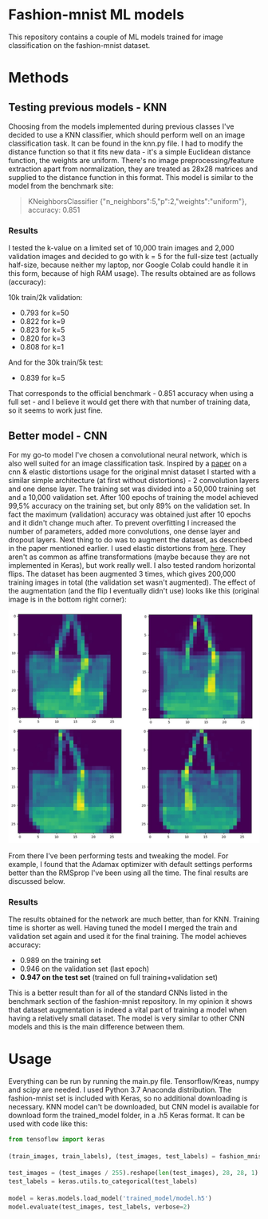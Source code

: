 # Fashion-mnist ML models

This repository contains a couple of ML models trained for image classification on the fashion-mnist dataset.

# Methods 

## Testing previous models - KNN

Choosing from the models implemented during previous classes I've decided to use
a KNN classifier, which should perform well on an image classification task.
It can be found in the knn.py file. I had to modify the distance function so that it fits
new data - it's a simple Euclidean distance function, the weights are uniform. There's no image 
preprocessing/feature extraction apart from normalization, 
they are treated as 28x28 matrices and supplied to the distance function in this format.
This model is similar to the model from the benchmark site:

> KNeighborsClassifier {"n_neighbors":5,"p":2,"weights":"uniform"}, accuracy: 0.851  

### Results

I tested the k-value on a limited set of 10,000 train images and 2,000 validation images
and decided to go with k = 5 for the full-size test (actually half-size, because neither my laptop, nor Google Colab could 
handle it in this form, because of high RAM usage). The results obtained are as follows (accuracy):

10k train/2k validation:

- 0.793 for k=50
- 0.822 for k=9
- 0.823 for k=5
- 0.820 for k=3
- 0.808 for k=1

And for the 30k train/5k test:

- 0.839 for k=5

That corresponds to the official benchmark - 0.851 accuracy when using a full set - and I believe it would get there
with that number of training data, so it seems to work just fine.

## Better model - CNN

For my go-to model I've chosen a convolutional neural network, which is also well suited for an image 
classification task. Inspired by a [paper](https://www.cs.cmu.edu/~bhiksha/courses/deeplearning/Fall.2016/pdfs/Simard.pdf) 
on a cnn & elastic distortions usage for the original mnist dataset I started with a similar simple 
architecture (at first without distortions) - 2 convolution layers and one dense layer. The training set was divided into
a 50,000 training set and a 10,000 validation set. After 100 epochs of training the model achieved 99,5% accuracy on the training set, but only
89% on the validation set. In fact the maximum (validation) accuracy was obtained just after 10 epochs
and it didn't change much after. To prevent overfitting I increased the number of parameters, added more convolutions, one dense layer
and dropout layers. Next thing to do was to augment the dataset, as described in the paper 
mentioned earlier. I used elastic distortions from [here](https://www.kaggle.com/babbler/mnist-data-augmentation-with-elastic-distortion). 
They aren't as common as affine transformations (maybe because they are not implemented in Keras), but work really well. 
I also tested random horizontal flips. The dataset has been augmented 3 times, which gives 200,000 training images in total
(the validation set wasn't augmented). The effect of the augmentation (and the flip I eventually didn't use) looks 
like this (original image is in the bottom right corner):

![Elastic distortions](images/elastic_dist.jpg)

From there I've been performing tests and tweaking the model. For example, I found that the Adamax optimizer with default settings 
performs better than the RMSprop I've been using all the time. The final results are discussed below.

### Results

The results obtained for the network are much better, than for KNN. Training time is shorter as well. Having tuned the model
I merged the train and validation set again and used it for the final training. The model achieves accuracy:

- 0.989 on the training set
- 0.946 on the validation set (last epoch)
- **0.947 on the test set** (trained on full training+validation set)

This is a better result than for all of the standard CNNs listed in the benchmark section of the fashion-mnist repository.
In my opinion it shows that dataset augmentation is indeed a vital part of training a model when having a relatively small dataset. 
The model is very similar to other CNN models and this is the main difference between them.

# Usage 

Everything can be run by running the main.py file. Tensorflow/Kreas, numpy and scipy
are needed. I used Python 3.7 Anaconda distribution. The fashion-mnist set is included with Keras, 
so no additional downloading is necessary. KNN model can't be downloaded, but CNN model is available for download 
form the trained_model folder, in a .h5 Keras format. It can be used with code like this:
```python
from tensoflow import keras

(train_images, train_labels), (test_images, test_labels) = fashion_mnist.load_data()

test_images = (test_images / 255).reshape(len(test_images), 28, 28, 1)
test_labels = keras.utils.to_categorical(test_labels)

model = keras.models.load_model('trained_model/model.h5')
model.evaluate(test_images, test_labels, verbose=2)
```